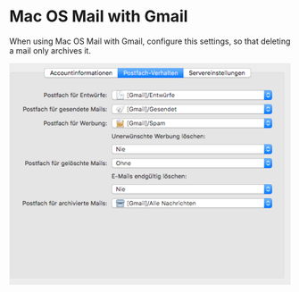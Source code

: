 # Mac OS Mail with Gmail

When using Mac OS Mail with Gmail, configure this settings, so that deleting a mail only archives it.

![](/assets/Accounts.png)


